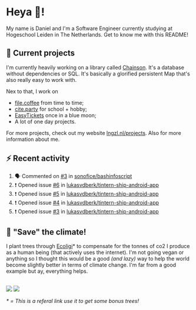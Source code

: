 # Heya 👋!

My name is Daniel and I'm a Software Engineer currently studying at Hogeschool Leiden in The Netherlands. Get to know me with this README!

## 💪 Current projects
I'm currently heavily working on a library called [Chainson](https://github.com/abcdan/chainson). It's a database without dependencies or SQL. It's basically a glorified persistent Map that's also really easy to work with.

Nex to that, I work on
- [file.coffee](https://file.coffee) from time to time;
- [cite.party](https://cite.party) for school + hobby;
- [EasyTickets](https://easytickets.xyz) once in a blue moon;
- A lot of one day projects.

For more projects, check out my website [lngzl.nl/projects](https://lngzl.nl/projects). Also for more information about me.

## ⚡ Recent activity
<!--START_SECTION:activity-->
1. 🗣 Commented on [#3](https://github.com/sonofice/bashinfoscript/issues/3) in [sonofice/bashinfoscript](https://github.com/sonofice/bashinfoscript)
2. ❗️ Opened issue [#6](https://github.com/lukasvdberk/tintern-ship-android-app/issues/6) in [lukasvdberk/tintern-ship-android-app](https://github.com/lukasvdberk/tintern-ship-android-app)
3. ❗️ Opened issue [#5](https://github.com/lukasvdberk/tintern-ship-android-app/issues/5) in [lukasvdberk/tintern-ship-android-app](https://github.com/lukasvdberk/tintern-ship-android-app)
4. ❗️ Opened issue [#4](https://github.com/lukasvdberk/tintern-ship-android-app/issues/4) in [lukasvdberk/tintern-ship-android-app](https://github.com/lukasvdberk/tintern-ship-android-app)
5. ❗️ Opened issue [#3](https://github.com/lukasvdberk/tintern-ship-android-app/issues/3) in [lukasvdberk/tintern-ship-android-app](https://github.com/lukasvdberk/tintern-ship-android-app)
<!--END_SECTION:activity-->

## 🌳 "Save" the climate!
I plant trees through <a href="https://ecologi.com/lngzl?r=6005cc57f70194001deaedfa">Ecoligi</a>* to compensate for the tonnes of co2 I produce as a human being (that actively uses the internet). I'm not going vegan or anything so I thought this would be a good _(and lazy)_ way to help the world become slightly better in terms of climate change. I'm far from a good example but ay, everything helps.

<br><a href="https://ecologi.com/lngzl?r=6005cc57f70194001deaedfa"><img src="https://img.shields.io/ecologi/trees/lngzl"></a> <a href="https://ecologi.com/lngzl?r=6005cc57f70194001deaedfa"><img src="https://img.shields.io/ecologi/carbon/lngzl"></a>



_\* = This is a referal link use it to get some bonus trees!_
